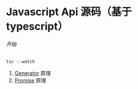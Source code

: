 # Javascript Api 源码（基于 typescript）

###### 开始

`tsc --watch`

1. [Generator](https://github.com/123hyh/source-code/blob/master/generator.ts "generator") 原理
2. [Promise](https://github.com/123hyh/source-code/blob/master/Promise.js "Promise") 原理
